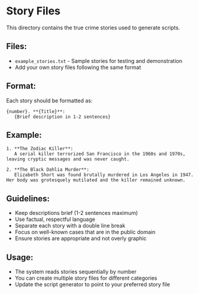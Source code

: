 # Story Files

This directory contains the true crime stories used to generate scripts.

## Files:
- `example_stories.txt` - Sample stories for testing and demonstration
- Add your own story files following the same format

## Format:
Each story should be formatted as:
```
{number}. **{Title}**:
   {Brief description in 1-2 sentences}
```

## Example:
```
1. **The Zodiac Killer**:
   A serial killer terrorized San Francisco in the 1960s and 1970s, leaving cryptic messages and was never caught.

2. **The Black Dahlia Murder**:
   Elizabeth Short was found brutally murdered in Los Angeles in 1947. Her body was grotesquely mutilated and the killer remained unknown.
```

## Guidelines:
- Keep descriptions brief (1-2 sentences maximum)
- Use factual, respectful language
- Separate each story with a double line break
- Focus on well-known cases that are in the public domain
- Ensure stories are appropriate and not overly graphic

## Usage:
- The system reads stories sequentially by number
- You can create multiple story files for different categories
- Update the script generator to point to your preferred story file